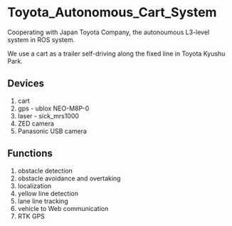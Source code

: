 # Toyota_Autonomous_Cart_System
Cooperating with Japan Toyota Company, the autonoumous L3-level system in ROS system.

We use a cart as a trailer self-driving along the fixed line in Toyota Kyushu Park.

## Devices
1. cart
1. gps - ublox NEO-M8P-0
1. laser - sick_mrs1000
1. ZED camera
1. Panasonic USB camera




## Functions

1. obstacle detection
1. obstacle avoidance and overtaking
1. localization
1. yellow line detection
1. lane line tracking
1. vehicle to Web communication
1. RTK GPS




